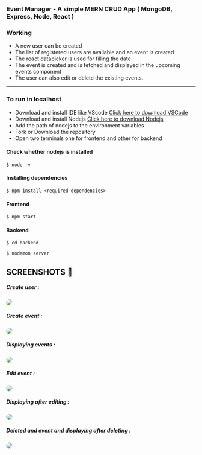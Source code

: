 ### Event Manager - A simple MERN CRUD App ( MongoDB, Express, Node, React )

### Working

- A new user can be created
- The list of registered users are avaliable and an event is created
- The react datapicker is used for filling the date
- The event is created and is fetched and displayed in the upcoming events component
- The user can also edit or delete the existing events.

---

### To run in localhost

- Download and install IDE like VScode [Click here to download VSCode](https://code.visualstudio.com/download)
- Download and install Nodejs [Click here to download Nodejs](https://nodejs.org/en/download/)
- Add the path of nodejs to the environment variables
- Fork or Download the repository
- Open two terminals one for frontend and other for backend

#### Check whether nodejs is installed

`$ node -v`

#### Installing dependencies

`$ npm install <required dependencies>`

#### Frontend

`$ npm start`

#### Backend

`$ cd backend`

`$ nodemon server`

## SCREENSHOTS 📸

##### Create user :

<img src="https://i.ibb.co/ZBkHP0x/create-user.png"  style="border-radius: 15px">

##### Create event :

<img src="https://i.ibb.co/4pgwsZF/create-event.png"  style="border-radius: 15px">

##### Displaying events :

<img src="https://i.ibb.co/ZNsMmQW/display.png"  style="border-radius: 15px">

##### Edit event :

<img src="https://i.ibb.co/zs5Qy84/update.png"  style="border-radius: 15px">

##### Displaying after editing :

<img src="https://i.ibb.co/HGSnqq0/after-update.png"  style="border-radius: 15px">

##### Deleted and event and displaying after deleting :

<img src="https://i.ibb.co/mtqTPyz/after-delete.png"  style="border-radius: 15px">
